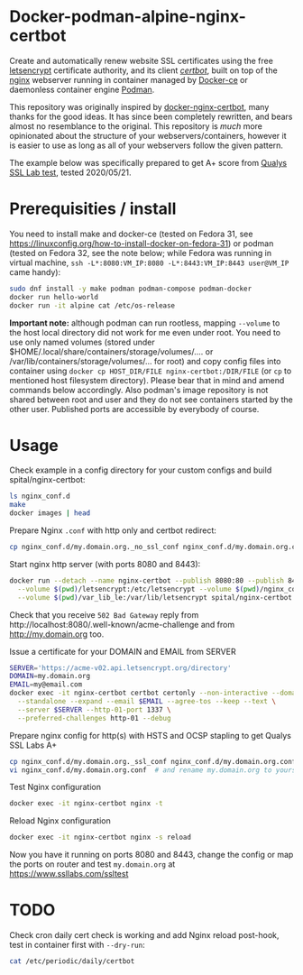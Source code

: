 # Docker-podman-alpine-nginx-certbot

Create and automatically renew website SSL certificates using the free [letsencrypt](https://letsencrypt.org/) certificate authority, and its client [*certbot*](https://certbot.eff.org/), built on top of the [nginx](https://www.nginx.com/) webserver running in container managed by [Docker-ce](https://www.docker.com/docker-community) or daemonless container engine [Podman](https://podman.io).

This repository was originally inspired by [docker-nginx-certbot](https://github.com/staticfloat/docker-nginx-certbot), many thanks for the good ideas.  It has since been completely rewritten, and bears almost no resemblance to the original.  This repository is _much_ more opinionated about the structure of your webservers/containers, however it is easier to use as long as all of your webservers follow the given pattern.

The example below was specifically prepared to get A+ score from [Qualys SSL Lab test](https://www.ssllabs.com/ssltest), tested 2020/05/21.

# Prerequisities / install

You need to install make and docker-ce (tested on Fedora 31, see https://linuxconfig.org/how-to-install-docker-on-fedora-31) or podman (tested on Fedora 32, see the note below; while Fedora was running in virtual machine, `ssh -L*:8080:VM_IP:8080 -L*:8443:VM_IP:8443 user@VM_IP` came handy):
```bash
sudo dnf install -y make podman podman-compose podman-docker
docker run hello-world
docker run -it alpine cat /etc/os-release
```
**Important note:** although podman can run rootless, mapping `--volume` to the host local directory did not work for me even under root. You need to use only named volumes (stored under $HOME/.local/share/containers/storage/volumes/.... or /var/lib/containers/storage/volumes/... for root) and copy config files into container using `docker cp HOST_DIR/FILE nginx-certbot:/DIR/FILE` (or `cp` to mentioned host filesystem directory). Please bear that in mind and amend commands below accordingly. Also podman's image repository is not shared between root and user and they do not see containers started by the other user. Published ports are accessible by everybody of course.
# Usage

Check example in a config directory for your custom configs and build spital/nginx-certbot:
```bash
ls nginx_conf.d
make
docker images | head
```

Prepare Nginx `.conf` with http only and certbot redirect:
```bash
cp nginx_conf.d/my.domain.org._no_ssl_conf nginx_conf.d/my.domain.org.conf
```

Start nginx http server (with ports 8080 and 8443):
```bash
docker run --detach --name nginx-certbot --publish 8080:80 --publish 8443:443 \
  --volume $(pwd)/letsencrypt:/etc/letsencrypt --volume $(pwd)/nginx_conf.d:/etc/nginx/conf.d \
  --volume $(pwd)/var_lib_le:/var/lib/letsencrypt spital/nginx-certbot
```

Check that you receive `502 Bad Gateway` reply from http://localhost:8080/.well-known/acme-challenge and from http://my.domain.org too.

Issue a certificate for your DOMAIN and EMAIL from SERVER
```bash
SERVER='https://acme-v02.api.letsencrypt.org/directory'
DOMAIN=my.domain.org
EMAIL=my@email.com
docker exec -it nginx-certbot certbot certonly --non-interactive --domains $DOMAIN \
  --standalone --expand --email $EMAIL --agree-tos --keep --text \
  --server $SERVER --http-01-port 1337 \
  --preferred-challenges http-01 --debug
```

Prepare nginx config for http(s) with HSTS and OCSP stapling to get Qualys SSL Labs A+
```bash
cp nginx_conf.d/my.domain.org._ssl_conf nginx_conf.d/my.domain.org.conf
vi nginx_conf.d/my.domain.org.conf  # and rename my.domain.org to yours
```

Test Nginx configuration
```bash
docker exec -it nginx-certbot nginx -t
```

Reload Nginx configuration
```bash
docker exec -it nginx-certbot nginx -s reload
```

Now you have it running on ports 8080 and 8443, change the config or map the ports on router and test `my.domain.org` at https://www.ssllabs.com/ssltest

# TODO
Check cron daily cert check is working and add Nginx reload post-hook, test in container first with `--dry-run`:
```bash
cat /etc/periodic/daily/certbot
```
